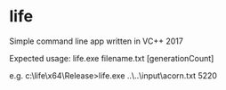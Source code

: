 # life

Simple command line app written in VC++ 2017

Expected usage:
life.exe filename.txt [generationCount]

e.g.
c:\life\x64\Release>life.exe ..\\..\\input\\acorn.txt 5220
